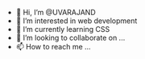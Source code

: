 - 👋 Hi, I’m @UVARAJAND
- 👀 I’m interested in web development 
- 🌱 I’m currently learning CSS
- 💞️ I’m looking to collaborate on ...
- 📫 How to reach me ...

<!---
UVARAJAND/UVARAJAND is a ✨ special ✨ repository because its `README.md` (this file) appears on your GitHub profile.
You can click the Preview link to take a look at your changes.
--->
